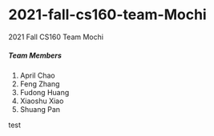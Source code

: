 # 2021-fall-cs160-team-Mochi
2021 Fall CS160 Team Mochi

##### Team Members
1. April Chao
2. Feng Zhang
3. Fudong Huang
4. Xiaoshu Xiao
5. Shuang Pan

test

